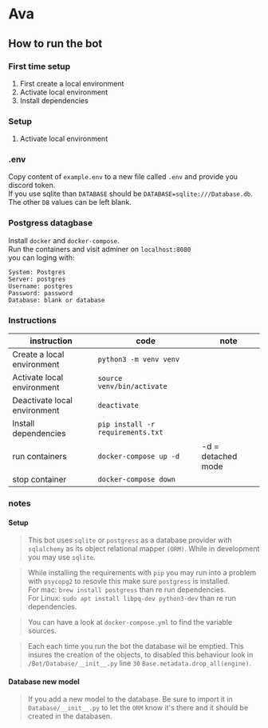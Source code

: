 # Ava

## How to run the bot

### First time setup
1. First create a local environment
2. Activate local environment
3. Install dependencies

### Setup
1. Activate local environment


### .env
Copy content of `example.env` to a new file called `.env` and provide you discord token. <br>
If you use sqlite than `DATABASE` should be `DATABASE=sqlite:///Database.db`. <br>
The other `DB` values can be left blank.


### Postgress datagbase
Install `docker` and `docker-compose`. <br>
Run the containers and visit adminer on `localhost:8080` <br>
you can loging with:<br>
```
System: Postgres
Server: postgres
Username: postgres
Password: password
Database: blank or database 
```

### Instructions
| instruction                  | code                                   | note | 
|------------------------------|----------------------------------------|------|
| Create a local environment   | ```python3 -m venv venv ```            | |
| Activate local environment   | ```source  venv/bin/activate ```       | |
| Deactivate local environment | ```deactivate ```                      | |
| Install dependencies         | ```pip install -r requirements.txt ``` | |
| run          containers      | ```docker-compose up -d```             | -d = detached mode   |
| stop         container       | ```docker-compose down```             |   |


### notes
#### Setup
>This bot uses `sqlite` or `postgress` as a database provider with `sqlalchemy` as
its object relational mapper `(ORM)`. While in development you may use `sqlite`.

> While installing the requirements with `pip` you may run into a problem with `psycopg2`
to resovle this make sure `postgress` is installed.  <br>
For mac: `brew install postgress` than re run dependencies. <br>
For Linux: `sudo apt install libpq-dev python3-dev` than re run dependencies.

> You can have a look at `docker-compose.yml` to find the variable sources.

> Each each time you run the bot the database wil be emptied. This insures the creation of the objects,
 to disabled this behaviour look in `/Bot/Database/__init__.py` line `30` `Base.metadata.drop_all(engine)`.


#### Database new model
> If you add a new model to the database. Be sure to import it in `Database/__init__.py`
to let the `ORM` know it's there and it should be created in the databasen. 


